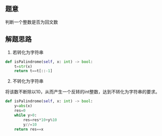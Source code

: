 ## 题意

判断一个整数是否为回文数

## 解题思路

1. 若转化为字符串

``` python
def isPalindrome(self, x: int) -> bool:
	t=str(x)
	return t==t[::-1]
```

2. 不转化为字符串

将该数不断除以10，从而产生一个反转的int整数，达到不转化为字符串的要求。

```python
def isPalindrome(self, x: int) -> bool:
	y=abs(x)
	res=0
	while y>0:
		res=res*10+y%10
		y//=10
	return res==x
```